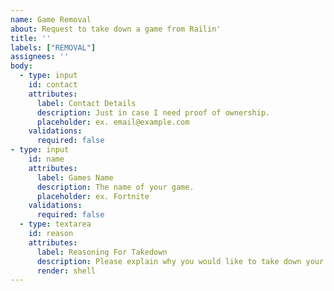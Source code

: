 ```yaml
---
name: Game Removal
about: Request to take down a game from Railin'
title: ''
labels: ["REMOVAL"]
assignees: ''
body:
  - type: input
    id: contact
    attributes:
      label: Contact Details
      description: Just in case I need proof of ownership.
      placeholder: ex. email@example.com
    validations:
      required: false
- type: input
    id: name
    attributes:
      label: Games Name
      description: The name of your game.
      placeholder: ex. Fortnite
    validations:
      required: false
  - type: textarea
    id: reason
    attributes:
      label: Reasoning For Takedown
      description: Please explain why you would like to take down your game.
      render: shell
---
```



